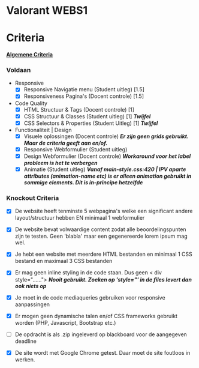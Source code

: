 
# Valorant WEBS1

# Criteria
**[Algemene Criteria](https://docs.google.com/spreadsheets/d/e/2PACX-1vQCqdVHo8z8lBxfYn5C067lJcex97CyNOlBzU7jngfFC1KdIPaN10csXVt8Q5kZKlBy60C0zf48auSN/pubhtml)**

### Voldaan
- Responsive
  - [x] Responsive Navigatie menu (Student uitleg) [1.5]
  - [x] Responsiveness Pagina's (Docent controle) [1.5]
 - Code Quality
	 - [x] HTML Structuur & Tags (Docent controle) [1]
	 - [x] CSS Structuur & Classes (Student uitleg) [1] ***Twijfel***
	 - [x] CSS Selectors & Properties (Student Uitleg) [1] ***Twijfel***
- Functionaliteit | Design
	- [x] Visuele oplossingen (Docent controle) ***Er zijn geen grids gebruikt. Maar de criteria geeft aan en/of.***
	- [x] Responsive Webformulier (Student uitleg)
	- [x] Design Webformulier (Docent controle) ***Workaround voor het label probleem is het te verbergen***
	- [x] Animatie (Student uitleg) ***Vanaf main-style.css:420 | IPV aparte attributes (animation-name etc) is er alleen animation gebruikt in sommige elements. Dit is in-principe hetzelfde***

### Knockout Criteria
- [x] De website heeft tenminste 5 webpagina's welke een significant andere layout/structuur hebben EN minimaal 1 webformulier

- [x] De website bevat volwaardige content zodat alle beoordelingspunten zijn te testen. Geen 'blabla' maar een gegenereerde lorem ipsum mag wel. 

- [x] Je hebt een website met meerdere HTML bestanden en minimaal 1 CSS bestand en maximaal 3 CSS bestanden

- [x] Er mag geen inline styling in de code staan. Dus geen < div style="......"> ***Nooit gebruikt. Zoeken op 'style="' in de files levert dan ook niets op***

- [x] Je moet in de code mediaqueries gebruiken voor responsive aanpassingen

- [x] Er mogen geen dynamische talen en/of CSS frameworks gebruikt worden (PHP, Javascript, Bootstrap etc.)

- [ ] De opdracht is als .zip ingeleverd op blackboard voor de aangegeven deadline

- [x] De site wordt met Google Chrome getest. Daar moet de site foutloos in werken.
